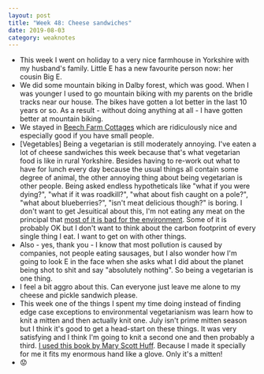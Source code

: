 ```yaml
---
layout: post
title: "Week 48: Cheese sandwiches"
date: 2019-08-03
category: weaknotes
---
```

* This week I went on holiday to a very nice farmhouse in Yorkshire with my husband's family. Little E has a new favourite person now: her cousin Big E.
* We did some mountain biking in Dalby forest, which was good. When I was younger I used to go mountain biking with my parents on the bridle tracks near our house. The bikes have gotten a lot better in the last 10 years or so. As a result - without doing anything at all - I have gotten better at mountain biking.
* We stayed in [Beech Farm Cottages](https://www.beechfarm.com/) which are ridiculously nice and especially good if you have small people.
* [Vegetables] Being a vegetarian is still moderately annoying. I've eaten a lot of cheese sandwiches this week because that's what vegetarian food is like in rural Yorkshire. Besides having to re-work out what to have for lunch every day because the usual things all contain some degree of animal, the other annoying thing about being vegetarian is other people. Being asked endless hypotheticals like "what if you were dying?", "what if it was roadkill?", "what about fish caught on a pole?", "what about blueberries?", "isn't meat delicious though?" is boring. I don't want to get Jesuitical about this, I'm not eating any meat on the principal that [most of it is bad for the environment](https://www.bbc.co.uk/news/science-environment-46459714). Some of it is probably OK but I don't want to think about the carbon footprint of every single thing I eat. I want to get on with other things.
* Also - yes, thank you - I know that most pollution is caused by companies, not people eating sausages, but I also wonder how I'm going to look E in the face when she asks what I did about the planet being shot to shit and say "absolutely nothing". So being a vegetarian is one thing.
* I feel a bit aggro about this. Can everyone just leave me alone to my cheese and pickle sandwich please.
* This week one of the things I spent my time doing instead of finding edge case exceptions to environmental vegetarianism was learn how to knit a mitten and then actually knit one. July isn't prime mitten season but I think it's good to get a head-start on these things. It was very satisfying and I think I'm going to knit a second one and then probably a third. [I used this book by Mary Scott Huff](https://www.goodreads.com/book/show/34227579-the-mitten-handbook). Because I made it specially for me it fits my enormous hand like a glove. Only it's a mitten!
* 😟
